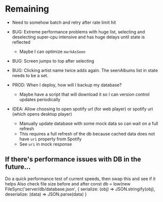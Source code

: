 # Remaining

* Need to somehow batch and retry after rate limit hit

* BUG: Extreme performance problems with huge list, selecting and deselecting  super-cpu intensive and has huge delays until state is reflected
    * Maybe I can optimize `markAsSeen`

* BUG: Screen jumps to top after selecting

* BUG: Clicking artist name twice adds again. The seenAlbums list in state needs to be a set.

* PROD: When I deploy, how will I backup my database?
    * Maybe have a script that will download it so I can version control updates periodically

* IDEA: Allow choosing to open spotify url (for web player) or spotify uri (which opens desktop player)
    * Manually update database with some mock data so can wait on a full refresh
    * This requires a full refresh of the db because cached data does not have `uri` property from Spotify
    * See `uri` in mock response


## If there's performance issues with DB in the future...

Do a quick performance test of current speeds, then swap this and see if it helps
Also check file size before and after
const db = low(new FileSync('server/db/database.json', {
    serialize: (obj) => JSON.stringify(obj),
    deserialize: (data) => JSON.parse(data)
}
